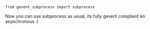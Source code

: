 	from gevent_subprocess import subprocess

Now you can use subprocess as usual, its fully gevent compliant en asynchronous :)
